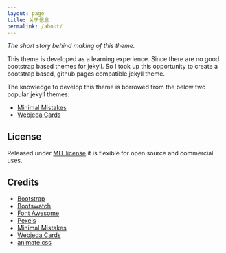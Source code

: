 ```yaml
---
layout: page
title: 关于信息
permalink: /about/
---
```


_The short story behind making of this theme._

This theme is developed as a learning experience.
Since there are no good bootstrap based themes for jekyll.
So I took up this opportunity to create a bootstrap based, github pages
compatible jekyll theme.

The knowledge to develop this theme is borrowed from the below two popular jekyll themes:

- [Minimal Mistakes][5]
- [Webjeda Cards][6]

## <i class="fas fa-balance-scale"></i><span class="ml-1">License</span>

Released under [MIT license][8] it is flexible for open source and commercial
uses.

## <i class="far fa-handshake"></i><span class="ml-1">Credits</span>

- [Bootstrap][1]
- [Bootswatch][2]
- [Font Awesome][3]
- [Pexels][4]
- [Minimal Mistakes][5]
- [Webjeda Cards][6]
- [animate.css][7]

<!-- links in this post -->
[1]: https://getbootstrap.com/
[2]: https://bootswatch.com/
[3]: https://fontawesome.com/
[4]: https://www.pexels.com/
[5]: https://mmistakes.github.io/minimal-mistakes/
[6]: https://webjeda.com/cards/
[7]: https://daneden.github.io/animate.css/
[8]: https://github.com/manid2/lone-wolf-theme/blob/master/LICENSE
